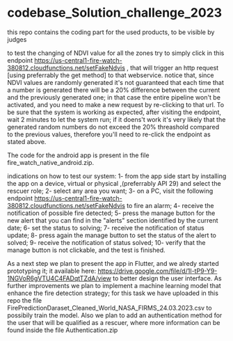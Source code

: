 # codebase_Solution_challenge_2023
this repo contains the coding part for the used products, to be visible by judges

to test the changing of NDVI value for all the zones try to simply click in this endpoint https://us-central1-fire-watch-380812.cloudfunctions.net/setFakeNdvis , that will trigger an http request [using preferrably the get method] to that webservice. notice that, since NDVI values are randomly generated it's not guaranteed that each time that a number is generated there will be a 20% difference between the current and the previously generated one; in that case the entire pipeline won't be activated, and you need to make a new request by re-clicking to that url.
To be sure that the system is working as expected, after visiting the endpoint, wait 2 minutes to let the system run; if it doens't work it's very likely that the generated random numbers do not exceed the 20% threashold compared to the previous values, therefore you'll need to re-click the endpoint as stated above.

The code for the android app is present in the file fire_watch_native_android.zip.

indications on how to test our system:
1- from the app side start by installing the app on a device, virtual or physical ,(preferrably API 29) and select the rescuer role;
2- select any area you want;
3- on a PC, visit the following endpoint https://us-central1-fire-watch-380812.cloudfunctions.net/setFakeNdvis to fire an alarm;
4- receive the notification of possible fire detected;
5- press the manage button for the new alert that you can find in the "alerts" section identified by the current date;
6- set the status to solving;
7- receive the notification of status update;
8- press again the manage button to set the status of the alert to solved;
9- receive the notification of status solved;
10- verify that the manage button is not clickable, and the test is finished.




As a next step we plan to present the app in Flutter, and we alredy started prototyping it; it available here: https://drive.google.com/file/d/1I-tP9-Y9-1NGVoR6gVTU4C4FADqtTZdA/view to better design the user interface.
As further improvements we plan to implement a machine learning model that enhance the fire detection strategy; for this task we have uploaded in this repo the file FirePredictionDaraset_Cleaned_World_NASA_FIRMS_24.03.2023.csv to possibily train the model.
Also we plan to add an authentication method for the user that will be qualified as a rescuer, where more information can be found inside the file Authentication.zip
